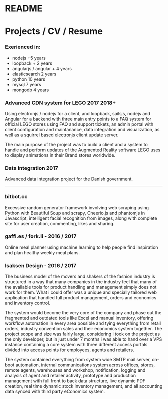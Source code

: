 # README
Projects / CV / Resume
======
### Exerienced in:
* nodejs +5 years
* loopback + 2 years
* angularjs / angular + 4 years
* elasticsearch 2 years
* python 10 years 
* mysql 7 years
* mongodb 4 years




### Advanced CDN system for LEGO 2017 2018+
Using electronjs / nodejs for a client, and loopback, sailsjs, nodejs and Angular for a backend with three main entry points to a FAQ system for official LEGO stores using FAQ and support tickets, an admin portal with client configuration and maintanance, data integration and visualization, as well as a squirrel based electronjs client update server. 

The main purpose of the project was to build a client and a system to handle and perform updates of the Augmented Reality software LEGO uses to display animations in their Brand stores worldwide. 

### Data integration 2017
Advanced data integration project for the Danish government. 




--------------------------------------------------
### bitbot.cc
Excessive random generator framework involving web scraping using Python with Beautiful Soup and scrapy, Cheerio.js and phantomjs in Javascript, intelligent facial recognition from images, along with complete site for user creation, commenting, likes and sharing. 

### gaffl.es / fork.li - 2016 / 2017
Online meal planner using machine learning to help people find inspiration and plan healthy weekly meal plans.

### Isaksen Design - 2016 / 2017
The business model of the movers and shakers of the fashion industry is structured in a way that many companies in the industry feel that many of the available tools for product handling and management simply does not work for them. What i could offer was a unique and specially tailored web application that handled full product management, orders and economics and inventory control. 

The system would become the very core of the company and phase out the fragmented and outdated tools like Excel and manual inventory, offering workflow automation in every area possible and tying everything from retail orders, industry convention sales and their economics system together. The project scope and size was fairly large, considering i took on the project as the only developer, but in just under 7 months i was able to hand over a VPS instance containing a core system with three different access portals divided into access points for employees, agents and retailers. 

The system contained everything from system wide SMTP mail server, on-boot automation, internal communications system across offices, stores, remote agents, warehouses and workshop, notification, logging and analysis of agent and retailer activity, prototype and production management with full front to back data structure, live dynamic PDF creation, real time dynamic stock inventory management, and all accounting data synced with third party eConomics system.
